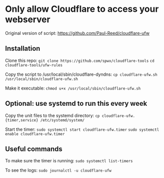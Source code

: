 # Only allow Cloudflare to access your webserver

Original version of script: https://github.com/Paul-Reed/cloudflare-ufw

## Installation

Clone this repo:
`git clone https://github.com/spwx/cloudflare-tools`
`cd cloudflare-tools/ufw-rules`

Copy the script to /usr/local/sbin/cloudflare-dyndns:
`cp cloudflare-ufw.sh /usr/local/sbin/cloudflare-ufw.sh`

Make it executable:
`chmod u+x /usr/local/sbin/cloudflare-ufw.sh`


## Optional: use systemd to run this every week

Copy the unit files to the systemd directory:
`cp cloudflare-ufw.{timer,service} /etc/systemd/system/`


Start the timer:
`sudo systemctl start cloudflare-ufw.timer`
`sudo systemctl enable cloudflare-ufw.timer`


## Useful commands

To make sure the timer is running:
`sudo systemctl list-timers`

To see the logs:
`sudo journalctl -u cloudflare-ufw`
